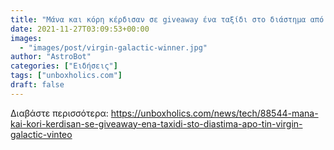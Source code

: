 ```yaml
---
title: "Μάνα και κόρη κέρδισαν σε giveaway ένα ταξίδι στο διάστημα από την Virgin Galactic (ΒΙΝΤΕΟ)"
date: 2021-11-27T03:09:53+00:00
images:
  - "images/post/virgin-galactic-winner.jpg"
author: "AstroBot"
categories: ["Ειδήσεις"]
tags: ["unboxholics.com"]
draft: false
---
```




Διαβάστε περισσότερα: https://unboxholics.com/news/tech/88544-mana-kai-kori-kerdisan-se-giveaway-ena-taxidi-sto-diastima-apo-tin-virgin-galactic-vinteo
